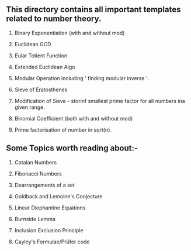 ## This directory contains all important templates related to number theory.
1) Binary Exponentiation (with and without mod)

2) Euclidean GCD

3) Eular Totient Function

4) Extended Euclidean Algo

5) Modular Operation including ' finding modular inverse '.

6) Sieve of Eratosthenes

7) Modification of Sieve - storinf smallest prime factor for all numbers ina given range.

8) Binomial Coefficient (both with and without mod)

9) Prime factorisation of number in sqrt(n).

## Some Topics worth reading about:-
1) Catalan Numbers

2) Fibonacci Numbers

3) Dearrangements of a set

4) Goldback and Lemoine's Conjecture

5) Linear Diophantine Equations

6) Burnside Lemma

7) Inclusion Exclusion Principle

8) Cayley's Formulae/Prüfer code

